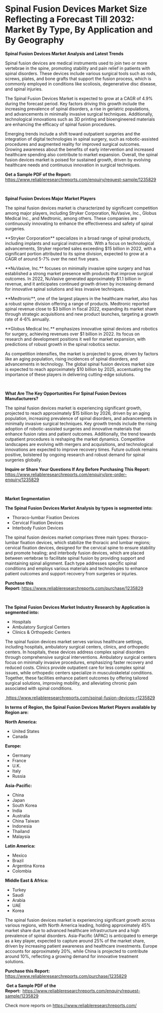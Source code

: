 <p><h1>Spinal Fusion Devices Market Size Reflecting a Forecast Till 2032: Market By Type, By Application and By Geography</h1></p><p><strong>Spinal Fusion Devices Market Analysis and Latest Trends</strong></p>
<p><p>Spinal fusion devices are medical instruments used to join two or more vertebrae in the spine, promoting stability and pain relief in patients with spinal disorders. These devices include various surgical tools such as rods, screws, plates, and bone grafts that support the fusion process, which is commonly employed in conditions like scoliosis, degenerative disc disease, and spinal injuries.</p><p>The Spinal Fusion Devices Market is expected to grow at a CAGR of 4.9% during the forecast period. Key factors driving this growth include the increasing prevalence of spinal disorders, a rise in geriatric populations, and advancements in minimally invasive surgical techniques. Additionally, technological innovations such as 3D printing and bioengineered materials are enhancing the efficacy of spinal fusion procedures.</p><p>Emerging trends include a shift toward outpatient surgeries and the integration of digital technologies in spinal surgery, such as robotic-assisted procedures and augmented reality for improved surgical outcomes. Growing awareness about the benefits of early intervention and increased healthcare spending also contribute to market expansion. Overall, the spinal fusion devices market is poised for sustained growth, driven by evolving healthcare needs and continuous innovation in surgical techniques.</p></p>
<p><strong>Get a Sample PDF of the Report:&nbsp;</strong> <a href="https://www.reliableresearchreports.com/enquiry/request-sample/1235829?utm_campaign=2030&utm_medium=2&utm_source=Github&utm_content=ia&utm_term=18022025&utm_id=spinal-fusion-devices">https://www.reliableresearchreports.com/enquiry/request-sample/1235829</a></p>
<p>&nbsp;</p>
<p><strong>Spinal Fusion Devices Major Market Players</strong></p>
<p><p>The spinal fusion devices market is characterized by significant competition among major players, including Stryker Corporation, NuVasive, Inc., Globus Medical Inc., and Medtronic, among others. These companies are continuously innovating to enhance the effectiveness and safety of spinal surgeries.</p><p>**Stryker Corporation** specializes in a broad range of spinal products, including implants and surgical instruments. With a focus on technological advancements, Stryker reported sales exceeding $15 billion in 2022, with a significant portion attributed to its spine division, expected to grow at a CAGR of around 5-7% over the next five years.</p><p>**NuVasive, Inc.** focuses on minimally invasive spine surgery and has established a strong market presence with products that improve surgical outcomes. In 2022, NuVasive generated approximately $1.1 billion in revenue, and it anticipates continued growth driven by increasing demand for innovative spinal solutions and less invasive techniques.</p><p>**Medtronic**, one of the largest players in the healthcare market, also has a robust spine division offering a range of products. Medtronic reported spinal revenue close to $3 billion in fiscal 2022, expanding its market share through strategic acquisitions and new product launches, targeting a growth rate of 4-6% annually.</p><p>**Globus Medical Inc.** emphasizes innovative spinal devices and robotics for surgery, achieving revenues over $1 billion in 2022. Its focus on research and development positions it well for market expansion, with predictions of robust growth in the spinal robotics sector.</p><p>As competition intensifies, the market is projected to grow, driven by factors like an aging population, rising incidences of spinal disorders, and advancements in technology. The global spinal fusion devices market size is expected to reach approximately $10 billion by 2025, accentuating the importance of these players in delivering cutting-edge solutions.</p></p>
<p>&nbsp;</p>
<p><strong>What Are The Key Opportunities For Spinal Fusion Devices Manufacturers?</strong></p>
<p><p>The spinal fusion devices market is experiencing significant growth, projected to reach approximately $15 billion by 2026, driven by an aging population, increasing prevalence of spinal disorders, and advancements in minimally invasive surgical techniques. Key growth trends include the rising adoption of robotic-assisted surgeries and innovative materials that enhance fusion rates and patient outcomes. Additionally, the trend towards outpatient procedures is reshaping the market dynamics. Competitive landscapes are evolving with mergers and acquisitions, and technological innovations are expected to improve recovery times. Future outlook remains positive, bolstered by ongoing research and robust demand for spinal surgeries globally.</p></p>
<p><strong>Inquire or Share Your Questions If Any Before Purchasing This Report:</strong> <a href="https://www.reliableresearchreports.com/enquiry/pre-order-enquiry/1235829?utm_campaign=2030&utm_medium=2&utm_source=Github&utm_content=ia&utm_term=18022025&utm_id=spinal-fusion-devices">https://www.reliableresearchreports.com/enquiry/pre-order-enquiry/1235829</a></p>
<p>&nbsp;</p>
<p><strong>Market Segmentation</strong></p>
<p><strong>The Spinal Fusion Devices Market Analysis by types is segmented into:</strong></p>
<p><ul><li>Thoraco-lumbar Fixation Devices</li><li>Cervical Fixation Devices</li><li>Interbody Fusion Devices</li></ul></p>
<p><p>The spinal fusion devices market comprises three main types: thoraco-lumbar fixation devices, which stabilize the thoracic and lumbar regions; cervical fixation devices, designed for the cervical spine to ensure stability and promote healing; and interbody fusion devices, which are placed between vertebrae to facilitate spinal fusion by providing support and maintaining spinal alignment. Each type addresses specific spinal conditions and employs various materials and technologies to enhance patient outcomes and support recovery from surgeries or injuries.</p></p>
<p><strong>Purchase this Report:&nbsp;</strong><a href="https://www.reliableresearchreports.com/purchase/1235829?utm_campaign=2030&utm_medium=2&utm_source=Github&utm_content=ia&utm_term=18022025&utm_id=spinal-fusion-devices">https://www.reliableresearchreports.com/purchase/1235829</a></p>
<p>&nbsp;</p>
<p><strong>The Spinal Fusion Devices Market Industry Research by Application is segmented into:</strong></p>
<p><ul><li>Hospitals</li><li>Ambulatory Surgical Centers</li><li>Clinics & Orthopedic Centers</li></ul></p>
<p><p>The spinal fusion devices market serves various healthcare settings, including hospitals, ambulatory surgical centers, clinics, and orthopedic centers. In hospitals, these devices address complex spinal disorders through comprehensive surgical interventions. Ambulatory surgical centers focus on minimally invasive procedures, emphasizing faster recovery and reduced costs. Clinics provide outpatient care for less complex spinal issues, while orthopedic centers specialize in musculoskeletal conditions. Together, these facilities enhance patient outcomes by offering tailored surgical solutions, improving mobility, and alleviating chronic pain associated with spinal conditions.</p></p>
<p><a href="https://www.reliableresearchreports.com/spinal-fusion-devices-r1235829?utm_campaign=2030&utm_medium=2&utm_source=Github&utm_content=ia&utm_term=18022025&utm_id=spinal-fusion-devices">&nbsp;https://www.reliableresearchreports.com/spinal-fusion-devices-r1235829</a></p>
<p><strong>In terms of Region, the Spinal Fusion Devices Market Players available by Region are:</strong></p>
<p>
    <p> <strong> North America: </strong>
        <ul>
            <li>United States</li>
            <li>Canada</li>
        </ul>
        </p> 
    <p> <strong> Europe: </strong>
        <ul>
            <li>Germany</li>
            <li>France</li>
            <li>U.K.</li>
            <li>Italy</li>
            <li>Russia</li>
        </ul>
        </p> 
    <p> <strong> Asia-Pacific: </strong>
        <ul>
            <li>China</li>
            <li>Japan</li>
            <li>South Korea</li>
            <li>India</li>
            <li>Australia</li>
            <li>China Taiwan</li>
            <li>Indonesia</li>
            <li>Thailand</li>
            <li>Malaysia</li>
        </ul>
        </p> 
    <p> <strong> Latin America: </strong>
        <ul>
            <li>Mexico</li>
            <li>Brazil</li>
            <li>Argentina Korea</li>
            <li>Colombia</li>
        </ul>
        </p> 
    <p> <strong> Middle East & Africa: </strong>
        <ul>
            <li>Turkey</li>
            <li>Saudi</li>
            <li>Arabia</li>
            <li>UAE</li>
            <li>Korea</li>
        </ul>
    </p>
    </p>
<p><p>The spinal fusion devices market is experiencing significant growth across various regions, with North America leading, holding approximately 45% market share due to advanced healthcare infrastructure and a high prevalence of spinal disorders. Asia-Pacific (APAC) is anticipated to emerge as a key player, expected to capture around 25% of the market share, driven by increasing patient awareness and healthcare investments. Europe accounts for approximately 20%, while China is projected to contribute around 10%, reflecting a growing demand for innovative treatment solutions.</p></p>
<p><strong>Purchase this Report: </strong><a href="https://www.reliableresearchreports.com/purchase/1235829?utm_campaign=2030&utm_medium=2&utm_source=Github&utm_content=ia&utm_term=18022025&utm_id=spinal-fusion-devices">https://www.reliableresearchreports.com/purchase/1235829</a></p>
<p>&nbsp;<strong>Get a Sample PDF of the Report:&nbsp;&nbsp;</strong><a href="https://www.reliableresearchreports.com/enquiry/request-sample/1235829?utm_campaign=2030&utm_medium=2&utm_source=Github&utm_content=ia&utm_term=18022025&utm_id=spinal-fusion-devices">https://www.reliableresearchreports.com/enquiry/request-sample/1235829</a></p>
<p><strong></strong></p>
<p>Check more reports on <a href="https://www.reliableresearchreports.com/?utm_campaign=2030&utm_medium=2&utm_source=Github&utm_content=ia&utm_term=18022025&utm_id=spinal-fusion-devices">https://www.reliableresearchreports.com/</a></p>